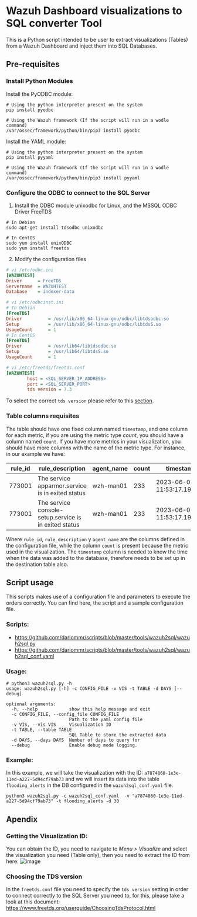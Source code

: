 # Wazuh Dashboard visualizations to SQL converter Tool
This is a Python script intended to be user to extract visualizations (Tables) from a Wazuh Dashboard and inject them into SQL Databases.

## Pre-requisites
### Install Python Modules
Install the PyODBC module:
```shell
# Using the python interpreter present on the system
pip install pyodbc

# Using the Wazuh framework (If the script will run in a wodle command)
/var/ossec/framework/python/bin/pip3 install pyodbc
```

Install the YAML module:
```shell
# Using the python interpreter present on the system
pip install pyyaml

# Using the Wazuh framework (If the script will run in a wodle command)
/var/ossec/framework/python/bin/pip3 install pyyaml
```

### Configure the ODBC to connect to the SQL Server
1. Install the ODBC module unixodbc for Linux, and the MSSQL ODBC Driver FreeTDS
```shell
# In Debian
sudo apt-get install tdsodbc unixodbc

# In CentOS
sudo yum install unixODBC
sudo yum install freetds
```

2. Modify the configuration files
```ini
# vi /etc/odbc.ini
[WAZUHTEST]
Driver      = FreeTDS
Servername  = WAZUHTEST
Database    = indexer-data

# vi /etc/odbcinst.ini
# In Debian
[FreeTDS]
Driver          = /usr/lib/x86_64-linux-gnu/odbc/libtdsodbc.so
Setup           = /usr/lib/x86_64-linux-gnu/odbc/libtdsS.so
UsageCount      = 1
# In CentOS
[FreeTDS]
Driver          = /usr/lib64/libtdsodbc.so
Setup           = /usr/lib64/libtdsS.so
UsageCount      = 1

# vi /etc/freetds/freetds.conf
[WAZUHTEST]
        host = <SQL_SERVER_IP_ADDRESS>
        port = <SQL_SERVER_PORT>
        tds version = 7.3
```
To select the correct `tds version` please refer to this [section](https://github.com/dariommr/scripts/tree/master/tools/wazuh2sql#choosing-the-tds-version).

### Table columns requisites
The table should have one fixed column named `timestamp`, and one column for each metric, if you are using the metric type *count*, you should have a column named `count`. If you have more metrics in your visualization, you should have more columns with the name of the metric type.
For instance, in our example we have:

| rule_id | rule_description                                      | agent_name | count | timestamp                  |
| ------- | ----------------------------------------------------- | ---------- | ----- | -------------------------- |
| 773001  | The service apparmor.service is in exited status      |  wzh-man01 | 233   | 2023-06-07 11:53:17.198554 |
| 773001  | The service console-setup.service is in exited status |  wzh-man01 | 233   | 2023-06-07 11:53:17.198554 |

Where `rule_id`, `rule_description` y `agent_name` are the columns defined in the configuration file, while the column `count` is present because the metric used in the visualization. The `timestamp` column is needed to know the time when the data was added to the database, therefore needs to be set up in the destination table also.

## Script usage
This scripts makes use of a configuration file and parameters to execute the orders correctly.
You can find here, the script and a sample configuration file.
### Scripts:
- https://github.com/dariommr/scripts/blob/master/tools/wazuh2sql/wazuh2sql.py
- https://github.com/dariommr/scripts/blob/master/tools/wazuh2sql/wazuh2sql_conf.yaml
### Usage:
```shell
# python3 wazuh2sql.py -h
usage: wazuh2sql.py [-h] -c CONFIG_FILE -v VIS -t TABLE -d DAYS [--debug]

optional arguments:
  -h, --help            show this help message and exit
  -c CONFIG_FILE, --config_file CONFIG_FILE
                        Path to the yaml config file
  -v VIS, --vis VIS     Visualization ID
  -t TABLE, --table TABLE
                        SQL Table to store the extracted data
  -d DAYS, --days DAYS  Number of days to query for
  --debug               Enable debug mode logging.
```

### Example:
In this example, we will take the visualization with the ID: `a7874860-1e3e-11ed-a227-5d94cf79ab73` and we will insert its data into the table `flooding_alerts` in the DB configured in the `wazuh2sql_conf.yaml` file.
```shell
python3 wazuh2sql.py -c wazuh2sql_conf.yaml  -v "a7874860-1e3e-11ed-a227-5d94cf79ab73" -t flooding_alerts -d 30
```

## Apendix
### Getting the Visualization ID:
You can obtain the ID, you need to navigate to *Menu > Visualize* and select the visualization you need (Table only), then you need to extract the ID from here:
![image](https://user-images.githubusercontent.com/37050249/230723543-069c2034-dbc6-45d1-85a3-2c2ea52c5eec.png)

### Choosing the TDS version
In the `freetds.conf` file you need to specify the `tds version` setting in order to connect correctly to the SQL Server you need to, for this, please take a look at this document: https://www.freetds.org/userguide/ChoosingTdsProtocol.html
